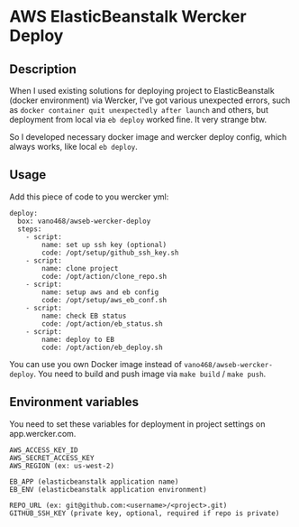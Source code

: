 # AWS ElasticBeanstalk Wercker Deploy

## Description
When I used existing solutions for deploying project to ElasticBeanstalk (docker environment) via Wercker, I've got various unexpected errors, such as `docker container quit unexpectedly after launch` and others, but deployment from local via `eb deploy` worked fine. It very strange btw.

So I developed necessary docker image and wercker deploy config, which always works, like local `eb deploy`.

## Usage
Add this piece of code to you wercker yml:
```
deploy:
  box: vano468/awseb-wercker-deploy
  steps:
    - script:
        name: set up ssh key (optional)
        code: /opt/setup/github_ssh_key.sh
    - script:
        name: clone project
        code: /opt/action/clone_repo.sh
    - script:
        name: setup aws and eb config
        code: /opt/setup/aws_eb_conf.sh
    - script:
        name: check EB status
        code: /opt/action/eb_status.sh
    - script:
        name: deploy to EB
        code: /opt/action/eb_deploy.sh
```
You can use you own Docker image instead of `vano468/awseb-wercker-deploy`.
You need to build and push image via `make build` / `make push`.

## Environment variables
You need to set these variables for deployment in project settings on app.wercker.com.
```
AWS_ACCESS_KEY_ID
AWS_SECRET_ACCESS_KEY
AWS_REGION (ex: us-west-2)

EB_APP (elasticbeanstalk application name)
EB_ENV (elasticbeanstalk application environment)

REPO_URL (ex: git@github.com:<username>/<project>.git)
GITHUB_SSH_KEY (private key, optional, required if repo is private)
```

